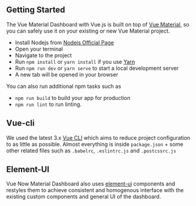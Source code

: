 ## Getting Started

The Vue Material Dashboard with Vue.js is built on top of [Vue Material](https://vuematerial.io/),
so you can safely use it on your existing or new Vue Material project.

- Install Nodejs from [Nodejs Official Page](https://nodejs.org/en/)
- Open your terminal
- Navigate to the project
- Run `npm install` or `yarn install` if you use [Yarn](https://yarnpkg.com/en/)
- Run `npm run dev` or `yarn serve` to start a local development server
- A new tab will be opened in your browser

You can also run additional npm tasks such as
- `npm run build` to build your app for production
- `npm run lint` to run linting.

## Vue-cli

We used the latest 3.x [Vue CLI](https://github.com/vuejs/vue-cli) which aims to reduce project configuration
to as little as possible. Almost everything is inside `package.json` + some other related files such as
`.babelrc`, `.eslintrc.js` and `.postcssrc.js`

## Element-UI

  Vue Now Material Dashboard also uses [element-ui](https://vuematerial.io/ui-elements/elevation) components and restyles them to achieve consistent and homogenous interface with the existing custom components and general UI of the dashboard.
